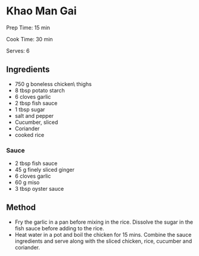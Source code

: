 # Khao Man Gai

Prep Time: 15 min

Cook Time: 30 min

Serves: 6

## Ingredients

- 750 g boneless chicken\\ thighs
- 8 tbsp potato starch
- 6 cloves garlic
- 2 tbsp fish sauce
- 1 tbsp sugar
- salt and pepper
- Cucumber, sliced
- Coriander
- cooked rice

### Sauce

- 2 tbsp fish sauce
- 45 g finely sliced ginger
- 6 cloves garlic
- 60 g miso
- 3 tbsp oyster sauce

## Method

- Fry the garlic in a pan before mixing in the rice. Dissolve the sugar in the fish sauce before adding to the rice.
- Heat water in a pot and boil the chicken for 15 mins. Combine the sauce ingredients and serve along with the sliced chicken, rice, cucumber and coriander.
